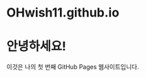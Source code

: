 # OHwish11.github.io

<!DOCTYPE html>
<html>
<head>
    <title>내 웹사이트</title>
    <meta charset="UTF-8">
</head>
<body>
    <h1>안녕하세요!</h1>
    <p>이것은 나의 첫 번째 GitHub Pages 웹사이트입니다.</p>
</body>
</html>

